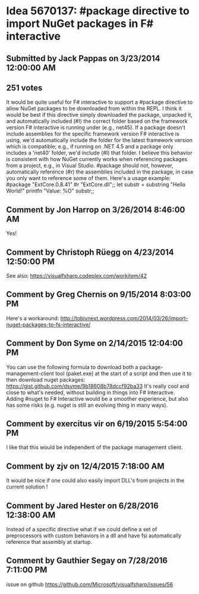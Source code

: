 # Idea 5670137: #package directive to import NuGet packages in F# interactive

## Submitted by Jack Pappas on 3/23/2014 12:00:00 AM

## 251 votes

It would be quite useful for F# interactive to support a #package directive to allow NuGet packages to be downloaded from within the REPL. I think it would be best if this directive simply downloaded the package, unpacked it, and automatically included (#I) the correct folder based on the framework version F# interactive is running under (e.g., net45). If a package doesn't include assemblies for the specific framework version F# interactive is using, we'd automatically include the folder for the latest framework version which is compatible; e.g., if running on .NET 4.5 and a package only includes a 'net40' folder, we'd include (#I) that folder. I believe this behavior is consistent with how NuGet currently works when referencing packages from a project, e.g., in Visual Studio.
#package should not, however, automatically reference (#r) the assemblies included in the package, in case you only want to reference some of them.
Here's a usage example:
#package "ExtCore.0.8.41"
#r "ExtCore.dll";;
let substr = substring "Hello World!"
printfn "Value: %O" substr;;


## Comment by Jon Harrop on 3/26/2014 8:46:00 AM

Yes!

## Comment by Christoph Rüegg on 4/23/2014 12:50:00 PM

See also: https://visualfsharp.codeplex.com/workitem/42

## Comment by Greg Chernis on 9/15/2014 8:03:00 PM

Here's a workaround: http://tobivnext.wordpress.com/2014/03/26/import-nuget-packages-to-fs-interactive/

## Comment by Don Syme on 2/14/2015 12:04:00 PM

You can use the following formula to download both a package-management-client tool (paket.exe) at the start of a script and then use it to then download nuget packages:
https://gist.github.com/dsyme/9b18608b78dccf92ba33
It's really cool and close to what's needed, without building in things into F# Interactive.
Adding #nuget to F# Interactive would be a smoother experience, but also has some risks (e.g. nuget is still an evolving thing in many ways).

## Comment by exercitus vir on 6/19/2015 5:54:00 PM

I like that this would be independent of the package management client.

## Comment by zjv on 12/4/2015 7:18:00 AM

It would be nice if one could also easily import DLL's from projects in the current solution !

## Comment by Jared Hester on 6/28/2016 12:38:00 AM

Instead of a specific directive what if we could define a set of preprocessors with custom behaviors in a dll and have fsi automatically reference that assembly at startup.

## Comment by Gauthier Segay on 7/28/2016 7:11:00 PM

issue on github https://github.com/Microsoft/visualfsharp/issues/56
